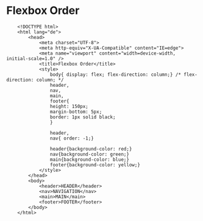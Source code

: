 # Flexbox Order


		<!DOCTYPE html> 
		<html lang="de">
			<head>
				<meta charset="UTF-8">
				<meta http-equiv="X-UA-Compatible" content="IE=edge">
				<meta name="viewport" content="width=device-width, initial-scale=1.0" />
				<title>Flexbox Order</title>
				<style>
					body{ display: flex; flex-direction: column;} /* flex-direction: column; */
					header,
					nav,
					main,
					footer{
					height: 150px;
					margin-bottom: 5px;
					border: 1px solid black;
					}

					header, 
					nav{ order: -1;}
					
					header{background-color: red;}
					nav{background-color: green;}
					main{background-color: blue;}
					footer{background-color: yellow;}
				</style>
			</head>
			<body>
				<header>HEADER</header>
				<nav>NAVIGATION</nav>
				<main>MAIN</main>
				<footer>FOOTER</footer>
			</body>
		</html>
